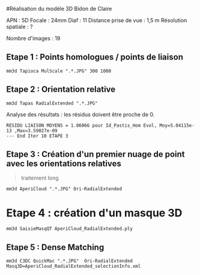 #Réalisation du modèle 3D Bidon de Claire

APN : 5D
Focale : 24mm
Diaf : 11
Distance prise de vue : 1,5 m
Résolution spatiale : ?

Nombre d'images : 19

## Etape 1 : Points homologues / points de liaison

~~~
mm3d Tapioca MulScale ".*.JPG" 300 1000
~~~

## Etape 2 : Orientation relative

~~~
mm3d Tapas RadialExtended ".*.JPG" 
~~~

Analyse des résultats : les résidus doivent être proche de 0.

~~~
RESIDU LIAISON MOYENS = 1.06066 pour Id_Pastis_Hom Evol, Moy=5.04115e-13 ,Max=3.59027e-09
--- End Iter 10 ETAPE 3
~~~


## Etape 3 : Création d'un premier nuage de point avec les orientations relatives

> traitement long

~~~
mm3d AperiCloud ".*.JPG" Ori-RadialExtended
~~~


# Etape 4 : création d'un masque 3D

~~~
mm3d SaisieMasqQT AperiCloud_RadialExtended.ply
~~~

## Etape 5 : Dense Matching

~~~
mm3d C3DC QuickMac ".*.JPG"  Ori-RadialExtended Masq3D=AperiCloud_RadialExtended_selectionInfo.xml
~~~